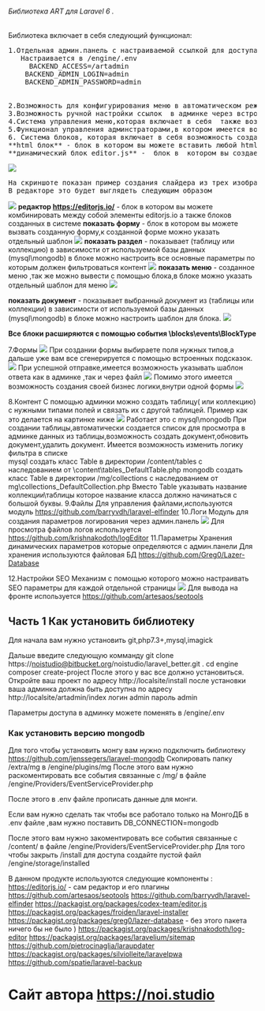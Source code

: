 ###### Библиотека ART для Laravel 6 . 

Библиотека включает в себя следующий функционал:
<pre>
1.Отдельная админ.панель с настраиваемой ссылкой для доступа.
   Настраивается в /engine/.env 
     BACKEND_ACCESS=/artadmin
    BACKEND_ADMIN_LOGIN=admin
	BACKEND_ADMIN_PASSWORD=admin


2.Возможность для конфигурирования меню в автоматическом режиме через событие /adminmenu\events\EventAdminLink
3.Возможность ручной настройки ссылок  в админке через встроенный в админ.панель функционал управления меню
4.Система управления меню,которая включает в себя  также возможность вызова меню по шорткоду [menu]
5.Функционал управления админстраторами,в котором имеется возможность создавать админские правила,как в ручном режиме редактирования через админ.панель,также и автоматически через событие \admins\events\EventAdminRule
6. Система блоков, которая включает в себя возможность создания  различных типов блоков. В данный момент в системе имеются следующие основные  типы блоков:
**html блок** - блок в котором вы можете вставить любой html код,и он выведется  в любом месте где вы его вставите,например через шорткод [block] или через редактор https://editorjs.io/
**динамический блок editor.js** -  блок в  котором вы создаете разметку с помощью обычного html и используете внутренний синтаксис,который показан на скриншоте 
</pre>
![](https://i.imgur.com/vEK6WtP.png)
<pre>
На скриншоте показан пример создания слайдера из трех изображений.
В редакторе это будет выглядеть следующим образом
</pre>
![](https://i.imgur.com/cyLpPro.png)
**редактор  https://editorjs.io/** -  блок в котором вы можете комбинировать между собой элементы editorjs.io а также блоков созданных в системе
**показать форму** - блок в котором вы можете вызвать созданную форму,к созданной форме можно указать отдельный шаблон
![](https://i.imgur.com/tF6QqLs.png)
**показать раздел**  - показывает (таблицу или коллекцию) в зависимости от используемой базы данных (mysql\mongodb) в блоке можно настроить все основные параметры по которым должен фильтроваться контент
![](https://i.imgur.com/ZvPYCb0.png)
**показать меню** - созданное меню ,так же можно вывести с помощью блока,в блоке можно указать отдельный шаблон для меню
![](https://i.imgur.com/Xyd9WlO.png)

**показать документ**  - показывает выбранный документ из  (таблицы или коллекции) в зависимости от используемой базы данных (mysql\mongodb) в блоке можно настроить шаблон для блока.
![](https://i.imgur.com/4YDFqda.png)

**Все блоки расширяются с помощью события \blocks\events\BlockType**

7.Формы
![](https://i.imgur.com/5o6qKL7.png)
При создании формы выбираете поля нужных типов,а дальше уже вам все сгенерируется с помощью встроенных подсказок.
![](https://i.imgur.com/X4VK0Cc.png)
При успешной отправке,имеется возможность указывать шаблон ответа как в админке ,так и через файл 
![](https://i.imgur.com/zf8nQzd.png)
Помимо этого имеется возможность создания своей бизнес логики,внутри одной формы
![](https://i.imgur.com/BVfDCQg.png)

8.Контент
С  помощью админки можно создать таблицу( или коллекцию) с нужными типами полей и связать их с другой таблицей. Пример как это делается на картинке ниже
![](https://i.imgur.com/WMpIBhy.png)
Работает это с mysql\mongodb 
При создании таблицы,автоматически создается список для просмотра в админке данных из таблицы,возможность создать документ,обновить документ,удалить документ.
Имеется возможность изменить логику фильтра в списке  
mysql создать класс Table в директории /content/tables с наследованием от \content\tables\_DefaultTable.php
mongodb создать класс Table в директории /mg/collections с наследованием от mg\collections\_DefaultCollection.php
Вместо Table указывать название коллекции\таблицы которое название класса должно начинаться с большой буквы.
9.Файлы 
Для управления файлами,используются модуль https://github.com/barryvdh/laravel-elfinder
10.Логи
Модуль для создания параметров логирования  через админ.панель
![](https://i.imgur.com/CyFIciC.png)
Для просмотра файлов логов используется https://github.com/krishnakodoth/logEditor
11.Параметры 
Хранения динамических параметров которые определяются с админ.панели
Для хранения используются файловая БД https://github.com/Greg0/Lazer-Database

12.Настройки SEO 
Механизм с помощью которого можно настраивать SEO параметры для каждой отдельной страницы 
![](https://i.imgur.com/BHFUMTp.png)
Для вывода на фронте используется https://github.com/artesaos/seotools




## Часть 1 Как установить библиотеку
Для начала вам нужно установить git,php7.3+,mysql,imagick 

Дальше введите следующую комманду 
git clone https://noistudio@bitbucket.org/noistudio/laravel_better.git . 
cd engine 
composer create-project 
После этого у вас все должно установиться.
Откройте ваш проект по адресу http://localsite/install 
после установки ваша админка должна быть доступна по адресу
http://localsite/artadmin/index 
логин admin пароль admin

Параметры доступа в  админку можете поменять в /engine/.env
### Как установить версию mongodb 
Для того чтобы установить монгу  вам нужно подключить библиотеку https://github.com/jenssegers/laravel-mongodb
Скопировать папку /extra/mg в /engine/plugins/mg
После этого вам нужно раскоментировать все события связанные с /mg/ 
в файле /engine/Providers/EventServiceProvider.php

После этого в .env файле прописать данные для монги.

Если вам нужно сделать так чтобы все работало только на МонгоДБ
 в .env файле ,вам нужно поставить DB_CONNECTION=mongodb

После этого вам нужно закоментировать все события связанные с /content/ 
в файле /engine/Providers/EventServiceProvider.php
Для того чтобы закрыть /install для доступа создайте пустой файл /engine/storage/installed


В данном продукте используются следующие компоненты :
https://editorjs.io/ - сам редактор и его плагины
https://github.com/artesaos/seotools 
https://github.com/barryvdh/laravel-elfinder
https://packagist.org/packages/codex-team/editor.js
https://packagist.org/packages/froiden/laravel-installer
https://packagist.org/packages/greg0/lazer-database - без этого пакета ничего бы не было )
https://packagist.org/packages/krishnakodoth/log-editor
https://packagist.org/packages/laravelium/sitemap
https://github.com/pietrocinaglia/laraupdater
https://packagist.org/packages/silviolleite/laravelpwa
https://github.com/spatie/laravel-backup


# Сайт автора https://noi.studio




















